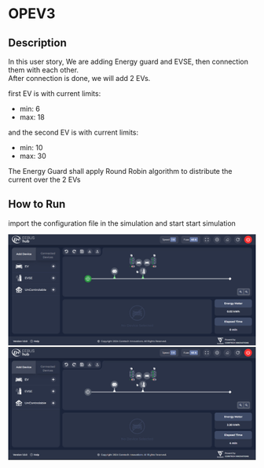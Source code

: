 # OPEV3

## Description

In this user story, We are adding Energy guard and EVSE, then connection them with each other.  
After connection is done, we will add 2 EVs.

first EV is with current limits:
- min: 6
- max: 18  

and the second EV is with current limits:
- min: 10
- max: 30

The Energy Guard shall apply Round Robin algorithm to distribute the current over the 2 EVs

## How to Run

import the configuration file in the simulation and start start simulation

![alt text](<Screenshot 2024-09-12 113348.png>)
![alt text](<Screenshot 2024-09-12 113831.png>)
